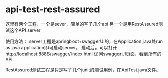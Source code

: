 # api-test-rest-assured

这里有两个工程，一个是sever，简单的写了几个api
另一个是用RestAssured测试这个API server

使用方法：
server工程是apringboot+swaggerUI的，在Application.java处run as java application即可启动server。
启动后，可以打开http://localhost:8888/swagger/index.html 访问swaggerUI页面，看到所有的API

RestAssured测试工程是只是写了几个junit的测试用例，在ApiTest.java文件。
